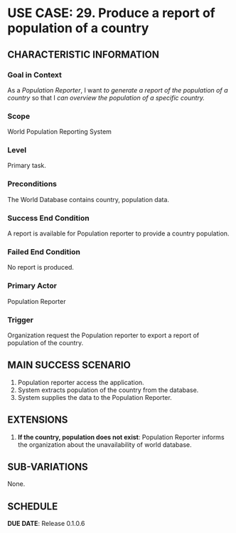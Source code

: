 # USE CASE: 29. Produce a report of population of a country

## CHARACTERISTIC INFORMATION

### Goal in Context
As a *Population Reporter*, I want *to generate a report of the population of a country* so that I *can overview the population of a specific country.*

### Scope
World Population Reporting System

### Level
Primary task.

### Preconditions
The World Database contains country, population data.

### Success End Condition
A report is available for Population reporter to provide a country population.

### Failed End Condition
No report is produced.

### Primary Actor
Population Reporter

### Trigger
Organization request the Population reporter to export a report of population of the country.

## MAIN SUCCESS SCENARIO
1. Population reporter access the application.
2. System extracts population of the country from the database.
3. System supplies the data to the Population Reporter.

## EXTENSIONS
1. **If the country, population does not exist**:
    Population Reporter informs the organization about the unavailability of world database.

## SUB-VARIATIONS
None.

## SCHEDULE
**DUE DATE**: Release 0.1.0.6